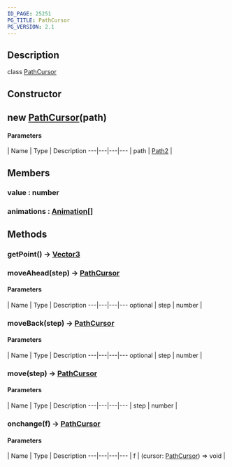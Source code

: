```yaml
---
ID_PAGE: 25251
PG_TITLE: PathCursor
PG_VERSION: 2.1
---
```

## Description

class [PathCursor](/classes/2.5/PathCursor)



## Constructor

## new [PathCursor](/classes/2.5/PathCursor)(path)



#### Parameters
 | Name | Type | Description
---|---|---|---
 | path | [Path2](/classes/2.5/Path2) |     

## Members

### value : number



### animations : [Animation](/classes/2.5/Animation)[]



## Methods

### getPoint() &rarr; [Vector3](/classes/2.5/Vector3)


### moveAhead(step) &rarr; [PathCursor](/classes/2.5/PathCursor)



#### Parameters
 | Name | Type | Description
---|---|---|---
optional | step | number |     

### moveBack(step) &rarr; [PathCursor](/classes/2.5/PathCursor)



#### Parameters
 | Name | Type | Description
---|---|---|---
optional | step | number |     

### move(step) &rarr; [PathCursor](/classes/2.5/PathCursor)



#### Parameters
 | Name | Type | Description
---|---|---|---
 | step | number |     

### onchange(f) &rarr; [PathCursor](/classes/2.5/PathCursor)



#### Parameters
 | Name | Type | Description
---|---|---|---
 | f | (cursor: [PathCursor](/classes/2.5/PathCursor)) =&gt; void |     

